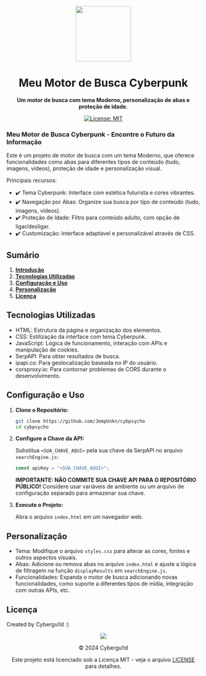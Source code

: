 <br>

<div align="center">

  <img src="https://i.ibb.co/JqCcwCm/Turbo-Granny-29-Infobox-29.png" width="144"/>

  <h1 align="center">Meu Motor de Busca Cyberpunk</h1>

  <p align="center">
    <strong>Um motor de busca com tema Moderno, personalização de abas e proteção de idade.</strong>
  </p>

[![License: MIT](https://img.shields.io/badge/License-MIT-yellow.svg)](https://opensource.org/licenses/MIT)
<br>
</div>

### **Meu Motor de Busca Cyberpunk - Encontre o Futuro da Informação**

Este é um projeto de motor de busca com um tema Moderno, que oferece funcionalidades como abas para diferentes tipos de conteúdo (tudo, imagens, vídeos), proteção de idade e personalização visual.

Principais recursos:

*   :heavy_check_mark: Tema Cyberpunk: Interface com estética futurista e cores vibrantes.
*   :heavy_check_mark: Navegação por Abas: Organize sua busca por tipo de conteúdo (tudo, imagens, vídeos).
*   :heavy_check_mark: Proteção de Idade: Filtro para conteúdo adulto, com opção de ligar/desligar.
*   :heavy_check_mark: Customização: Interface adaptável e personalizável através de CSS.

## **Sumário**

1.  [**Introdução**](#meu-motor-de-busca-cyberpunk---encontre-o-futuro-da-informação)
2.  [**Tecnologias Utilizadas**](#tecnologias-utilizadas)
3.  [**Configuração e Uso**](#configuração-e-uso)
4.  [**Personalização**](#personalização)
5.  [**Licença**](#licença)

## **Tecnologias Utilizadas**

*   HTML: Estrutura da página e organização dos elementos.
*   CSS: Estilização da interface com tema Cyberpunk.
*   JavaScript: Lógica de funcionamento, interação com APIs e manipulação de cookies.
*   SerpAPI: Para obter resultados de busca.
*   ipapi.co: Para geolocalização baseada no IP do usuário.
*   corsproxy.io: Para contornar problemas de CORS durante o desenvolvimento.

## **Configuração e Uso**

1.  **Clone o Repositório:**

    ```bash
    git clone https://github.com/JempUnkn/cybpsycho
    cd cybpsycho
    ```

2.  **Configure a Chave da API:**

    Substitua `<SUA_CHAVE_AQUI>` pela sua chave da SerpAPI no arquivo `searchEngine.js`:

    ```javascript
    const apiKey = "<SUA_CHAVE_AQUI>";
    ```

    **IMPORTANTE: NÃO COMMITE SUA CHAVE API PARA O REPOSITÓRIO PÚBLICO!** Considere usar variáveis de ambiente ou um arquivo de configuração separado para armazenar sua chave.

3.  **Execute o Projeto:**

    Abra o arquivo `index.html` em um navegador web.

## **Personalização**

*   Tema: Modifique o arquivo `styles.css` para alterar as cores, fontes e outros aspectos visuais.
*   Abas: Adicione ou remova abas no arquivo `index.html` e ajuste a lógica de filtragem na função `displayResults` em `searchEngine.js`.
*   Funcionalidades: Expanda o motor de busca adicionando novas funcionalidades, como suporte a diferentes tipos de mídia, integração com outras APIs, etc.

## **Licença**

Created by Cybergu!ld :)

<div align="center">
  <img src="https://i.ibb.co/JqCcwCm/Turbo-Granny-29-Infobox-29.png" />

  © 2024 Cybergu!ld

Este projeto está licenciado sob a Licença MIT - veja o arquivo [LICENSE](LICENSE) para detalhes.
</div>
